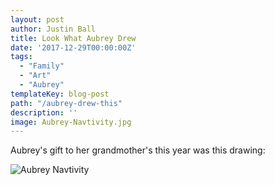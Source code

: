 ```yaml
---
layout: post
author: Justin Ball
title: Look What Aubrey Drew
date: '2017-12-29T00:00:00Z'
tags:
  - "Family"
  - "Art"
  - "Aubrey"
templateKey: blog-post
path: "/aubrey-drew-this"
description: ''
image: Aubrey-Navtivity.jpg
---
```


Aubrey's gift to her grandmother's this year was this drawing:

<div class="post-images">
  <img src="Aubrey-Navtivity.jpg" alt="Aubrey Navtivity" />
</div>
